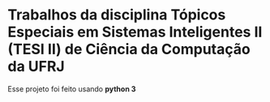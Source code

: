 # Trabalhos da disciplina Tópicos Especiais em Sistemas Inteligentes II (TESI II) de Ciência da Computação da UFRJ

Esse projeto foi feito usando **python 3**
